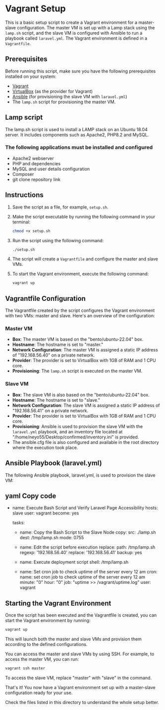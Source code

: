 
# Vagrant Setup 

This is a basic setup script to create a Vagrant environment for a master-slave configuration. The master VM is set up with a Lamp stack using the `lamp.sh` script, and the slave VM is configured with Ansible to run a playbook called `laravel.yml`. The Vagrant environment is defined in a `Vagrantfile`.

## Prerequisites

Before running this script, make sure you have the following prerequisites installed on your system:

- [Vagrant](https://www.vagrantup.com/)
- [VirtualBox](https://www.virtualbox.org/) (as the provider for Vagrant)
- [Ansible](https://docs.ansible.com/ansible/latest/installation_guide/intro_installation.html) (for provisioning the slave VM with `laravel.yml`)
- The `lamp.sh` script for provisioning the master VM.

## Lamp script
The lamp.sh script is used to install a LAMP stack on an Ubuntu 18.04 server. It includes components such as
Apache2, PHP8.2 and MySQL. 

### The following applications must be installed and configured 
- Apache2 webserver
- PHP and dependencies
- MySQL and user details configuration
- Composer
- git clone repository link

## Instructions

1. Save the script as a file, for example, `setup.sh`.

2. Make the script executable by running the following command in your terminal:

   ```bash
   chmod +x setup.sh
   ```

3. Run the script using the following command:

   ```bash
   ./setup.sh
   ```

4. The script will create a `Vagrantfile` and configure the master and slave VMs.

5. To start the Vagrant environment, execute the following command:

   ```bash
   vagrant up
   ```

## Vagrantfile Configuration

The Vagrantfile created by the script configures the Vagrant environment with two VMs: master and slave. Here's an overview of the configuration:

### Master VM

- **Box**: The master VM is based on the "bento/ubuntu-22.04" box.
- **Hostname**: The hostname is set to "master."
- **Network Configuration**: The master VM is assigned a static IP address of "192.168.56.40" on a private network.
- **Provider**: The provider is set to VirtualBox with 1GB of RAM and 1 CPU core.
- **Provisioning**: The `lamp.sh` script is executed on the master VM.

### Slave VM

- **Box**: The slave VM is also based on the "bento/ubuntu-22.04" box.
- **Hostname**: The hostname is set to "slave."
- **Network Configuration**: The slave VM is assigned a static IP address of "192.168.56.41" on a private network.
- **Provider**: The provider is set to VirtualBox with 1GB of RAM and 1 CPU core.
- **Provisioning**: Ansible is used to provision the slave VM with the `laravel.yml` playbook, and an inventory file located at "/home/neyo55/Desktop/confirmed/inventory.ini" is provided.
- The ansible.cfg file is also configured and available in the root directory where the execution took place.

## Ansible Playbook (laravel.yml)
The following Ansible playbook, laravel.yml, is used to provision the slave VM:

yaml
Copy code
---
- name: Execute Bash Script and Verify Laravel Page Accessibility
  hosts: slave
  user: vagrant
  become: yes

  tasks:
    - name: Copy the Bash Script to the Slave Node
      copy:
        src: ./lamp.sh
        dest: /tmp/lamp.sh
        mode: 0755

    - name: Edit the script before execution
      replace:
        path: /tmp/lamp.sh
        regexp: '192.168.56.40'
        replace: '192.168.56.41'
        backup: yes

    - name: Execute deployment script
      shell: /tmp/lamp.sh

    - name: Set cron job to check uptime of the server every 12 am
      cron:
        name: set cron job to check uptime of the server every 12 am
        minute: "0"
        hour: "0"
        job: "uptime >> /vagrant/uptime.log"
        user: vagrant


## Starting the Vagrant Environment

Once the script has been executed and the Vagrantfile is created, you can start the Vagrant environment by running:

```bash
vagrant up
```

This will launch both the master and slave VMs and provision them according to the defined configurations.

You can access the master and slave VMs by using SSH. For example, to access the master VM, you can run:

```bash
vagrant ssh master
```

To access the slave VM, replace "master" with "slave" in the command.

That's it! You now have a Vagrant environment set up with a master-slave configuration ready for your use.

Check the files listed in this directory to understand the whole setup better.